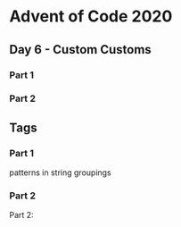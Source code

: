 # Advent of Code 2020
## Day 6 - Custom Customs

### Part 1

### Part 2


## Tags

### Part 1

patterns in string groupings

### Part 2

Part 2:

